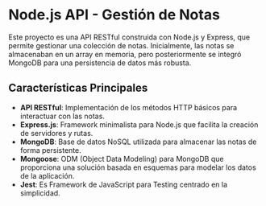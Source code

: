# Node.js API - Gestión de Notas

Este proyecto es una API RESTful construida con Node.js y Express, que permite gestionar una colección de notas. Inicialmente, las notas se almacenaban en un array en memoria, pero posteriormente se integró MongoDB para una persistencia de datos más robusta.

## Características Principales

- **API RESTful**: Implementación de los métodos HTTP básicos para interactuar con las notas.
- **Express.js**: Framework minimalista para Node.js que facilita la creación de servidores y rutas.
- **MongoDB**: Base de datos NoSQL utilizada para almacenar las notas de forma persistente.
- **Mongoose**: ODM (Object Data Modeling) para MongoDB que proporciona una solución basada en esquemas para modelar los datos de la aplicación.
- **Jest**: Es Framework de JavaScript para Testing centrado en la simplicidad.
